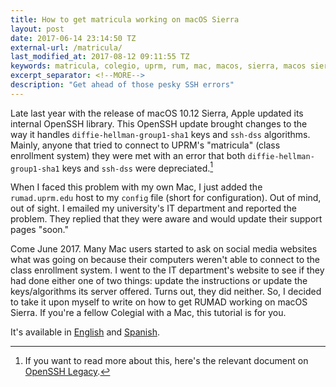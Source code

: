 ```yaml
---
title: How to get matricula working on macOS Sierra
layout: post
date: 2017-06-14 23:14:50 TZ
external-url: /matricula/
last_modified_at: 2017-08-12 09:11:55 TZ
keywords: matricula, colegio, uprm, rum, mac, macos, sierra, macos sierra
excerpt_separator: <!--MORE-->
description: "Get ahead of those pesky SSH errors"
---
```


Late last year with the release of macOS 10.12 Sierra, Apple updated its internal OpenSSH library. This OpenSSH update brought changes to the way it handles `diffie-hellman-group1-sha1` keys and `ssh-dss` algorithms. Mainly, anyone that tried to connect to UPRM's "matricula" (class enrollment system) they were met with an error that both `diffie-hellman-group1-sha1` keys and `ssh-dss` were depreciated.<!--MORE-->[^1]

When I faced this problem with my own Mac, I just added the `rumad.uprm.edu` host to my `config` file (short for configuration). Out of mind, out of sight. I emailed my university's IT department and reported the problem. They replied that they were aware and would update their support pages "soon."  

Come June 2017. Many Mac users started to ask on social media websites what was going on because their computers weren't able to connect to the class enrollment system. I went to the IT department's website to see if they had done either one of two things: update the instructions or update the keys/algorithms its server offered. Turns out, they did neither. So, I decided to take it upon myself to write on how to get RUMAD working on macOS Sierra. If you're a fellow Colegial with a Mac, this tutorial is for you.  

It's available in [English](/matricula/) and [Spanish](/matricula/es/).

[^1]: If you want to read more about this, here's the relevant document on [OpenSSH Legacy](http://www.openssh.com/legacy.html).
